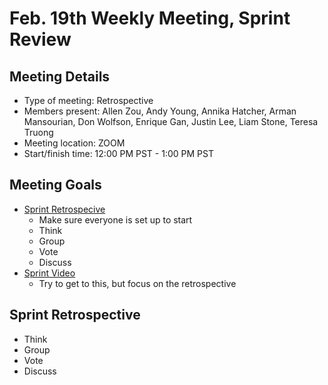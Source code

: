 # Feb. 19th Weekly Meeting, Sprint Review

## Meeting Details

- Type of meeting: Retrospective
- Members present: Allen Zou, Andy Young, Annika Hatcher, Arman Mansourian, Don Wolfson, Enrique Gan, Justin Lee, Liam Stone, Teresa Truong
- Meeting location: ZOOM
- Start/finish time: 12:00 PM PST - 1:00 PM PST

## Meeting Goals

- [Sprint Retrospecive](https://canvas.ucsd.edu/courses/21783/assignments/259323)
  - Make sure everyone is set up to start
  - Think
  - Group
  - Vote
  - Discuss
- [Sprint Video](https://canvas.ucsd.edu/courses/21783/assignments/277675)
  - Try to get to this, but focus on the retrospective

## Sprint Retrospective

- Think
- Group
- Vote
- Discuss

